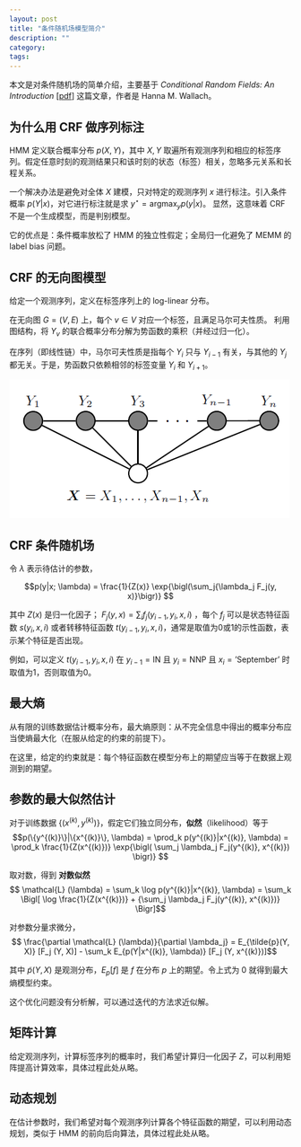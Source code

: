 ```yaml
---
layout: post
title: "条件随机场模型简介"
description: ""
category:
tags:
---
```


本文是对条件随机场的简单介绍，主要基于 *Conditional Random Fields: An Introduction* [[pdf](dirichlet.net/pdf/wallach04conditional.pdf)] 这篇文章，作者是 Hanna M. Wallach。


## 为什么用 CRF 做序列标注

HMM 定义联合概率分布 $p(X, Y)$，其中 $X, Y$ 取遍所有观测序列和相应的标签序列。假定任意时刻的观测结果只和该时刻的状态（标签）相关，忽略多元关系和长程关系。

一个解决办法是避免对全体 $X$ 建模，只对特定的观测序列 $x$ 进行标注。引入条件概率 $p(Y|x)$，对它进行标注就是求 $y^{\star} = \mathrm{argmax}_y {p(y|x)}$。
显然，这意味着 CRF 不是一个生成模型，而是判别模型。

它的优点是：条件概率放松了 HMM 的独立性假定；全局归一化避免了 MEMM 的 label bias 问题。

## CRF 的无向图模型

给定一个观测序列，定义在标签序列上的 log-linear 分布。

在无向图 $G = (V,E)$ 上，每个 $v \in V$ 对应一个标签，且满足马尔可夫性质。
利用图结构，将 $Y_v$ 的联合概率分布分解为势函数的乘积（并经过归一化）。

在序列（即线性链）中，马尔可夫性质是指每个 $Y_i$ 只与 $Y_{i-1}$ 有关，与其他的 $Y_j$ 都无关。于是，势函数只依赖相邻的标签变量 $Y_i$ 和 $Y_{i+1}$。

![crf](/assets/chain-CRF.png)

## CRF 条件随机场

令 $\lambda$ 表示待估计的参数，

$$p(y|x; \lambda) = \frac{1}{Z(x)} \exp{\bigl(\sum_j{\lambda_j F_j(y, x)}\bigr)} $$

其中 $Z(x)$ 是归一化因子； $F_j(y, x) = \sum_i f_j(y_{i-1}, y_i, x, i)$ ，每个 $f_j$ 可以是状态特征函数 $s(y_i, x, i)$ 或者转移特征函数 $t(y_{i-1}, y_i, x, i)$，通常是取值为0或1的示性函数，表示某个特征是否出现。

例如，可以定义 $t(y_{i-1},y_i,x,i)$ 在 $y_{i-1}=\mbox{IN}$ 且 $y_i=\mbox{NNP}$ 且 $x_i=\mbox{'September'}$ 时取值为1，否则取值为0。

## 最大熵

从有限的训练数据估计概率分布，最大熵原则：从不完全信息中得出的概率分布应当使熵最大化（在服从给定的约束的前提下）。

在这里，给定的约束就是：每个特征函数在模型分布上的期望应当等于在数据上观测到的期望。


## 参数的最大似然估计

对于训练数据 $\{(x^{(k)}, y^{(k)})\}$，假定它们独立同分布，**似然**（likelihood）等于
$$p(\{y^{(k)}\}|\{x^{(k)}\}, \lambda)
= \prod_k p(y^{(k)}|x^{(k)}, \lambda)
= \prod_k \frac{1}{Z(x^{(k)})} \exp{\bigl( \sum_j \lambda_j F_j(y^{(k)}, x^{(k)}) \bigr)} $$

取对数，得到 **对数似然**
$$ \mathcal{L} (\lambda)
= \sum_k \log p(y^{(k)}|x^{(k)}, \lambda)
= \sum_k \Bigl[ \log \frac{1}{Z(x^{(k)})} + {\sum_j \lambda_j F_j(y^{(k)}, x^{(k)})} \Bigr]$$

对参数分量求微分，
$$ \frac{\partial \mathcal{L} (\lambda)}{\partial \lambda_j}
= E_{\tilde{p}(Y, X)} [F_j (Y, X)] - \sum_k E_{p(Y|x^{(k)}, \lambda)} [F_j (Y, x^{(k)})]$$

其中 $\tilde{p}(Y, X)$ 是观测分布，$E_p[f]$ 是 $f$ 在分布 $p$ 上的期望。令上式为 0 就得到最大熵模型约束。

这个优化问题没有分析解，可以通过迭代的方法求近似解。

## 矩阵计算

给定观测序列，计算标签序列的概率时，我们希望计算归一化因子 $Z$，可以利用矩阵提高计算效率，具体过程此处从略。


## 动态规划

在估计参数时，我们希望对每个观测序列计算各个特征函数的期望，可以利用动态规划，类似于 HMM 的前向后向算法，具体过程此处从略。
